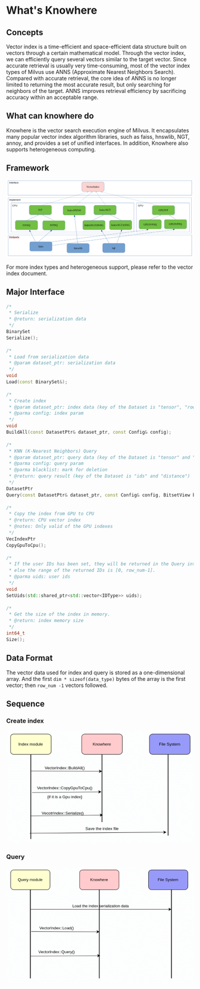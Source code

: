 # What's Knowhere

## Concepts

Vector index is a time-efficient and space-efficient data structure built on vectors through a certain mathematical model. Through the vector index, we can efficiently query several vectors similar to the target vector.
Since accurate retrieval is usually very time-consuming, most of the vector index types of Milvus use ANNS (Approximate Nearest Neighbors Search). Compared with accurate retrieval, the core idea of ANNS is no longer limited to returning the most accurate result, but only searching for neighbors of the target. ANNS improves retrieval efficiency by sacrificing accuracy within an acceptable range.

## What can knowhere do

Knowhere is the vector search execution engine of Milvus. It encapsulates many popular vector index algorithm libraries, such as faiss, hnswlib, NGT, annoy, and provides a set of unified interfaces. In addition, Knowhere also supports heterogeneous computing.

## Framework

![Knowhere framework](graphs/knowhere_framework.png)

For more index types and heterogeneous support, please refer to the vector index document.

## Major Interface

```C++
/*
 * Serialize
 * @return: serialization data
 */
BinarySet
Serialize();

/*
 * Load from serialization data
 * @param dataset_ptr: serialization data
 */
void
Load(const BinarySet&);

/*
 * Create index
 * @param dataset_ptr: index data (key of the Dataset is "tensor", "rows" and "dim")
 * @parma config: index param
 */
void
BuildAll(const DatasetPtr& dataset_ptr, const Config& config);

/*
 * KNN (K-Nearest Neighbors) Query
 * @param dataset_ptr: query data (key of the Dataset is "tensor" and "rows")
 * @parma config: query param
 * @parma blacklist: mark for deletion
 * @return: query result (key of the Dataset is "ids" and "distance")
 */
DatasetPtr
Query(const DatasetPtr& dataset_ptr, const Config& config, BitsetView blacklist);

/*
 * Copy the index from GPU to CPU
 * @return: CPU vector index
 * @notes: Only valid of the GPU indexes
 */
VecIndexPtr
CopyGpuToCpu();

/*
 * If the user IDs has been set, they will be returned in the Query interface;
 * else the range of the returned IDs is [0, row_num-1].
 * @parma uids: user ids
 */
void
SetUids(std::shared_ptr<std::vector<IDType>> uids);

/*
 * Get the size of the index in memory.
 * @return: index memory size
 */
int64_t
Size();
```

## Data Format

The vector data used for index and query is stored as a one-dimensional array.
And the first `dim * sizeof(data_type)` bytes of the array is the first vector; then `row_num -1` vectors followed.

## Sequence

### Create index

![create index sequence](graphs/create_index.png)

### Query

![knn query sequence](graphs/knn_query.png)
